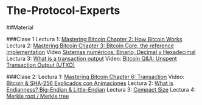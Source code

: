 # The-Protocol-Experts
##Material

###Clase 1
Lectura 1:  [Mastering Bitcoin Chapter 2: How Bitcoin Works](https://github.com/bitcoinbook/bitcoinbook/blob/develop/ch02_overview.adoc])
Lectura 2:  [Mastering Bitcoin Chapter 3: Bitcoin Core, the reference implementation](https://github.com/bitcoinbook/bitcoinbook/blob/develop/ch03_bitcoin-core.adoc)
Video [Sistemas numéricos: Binario, Decimal y Hexadecimal](https://www.youtube.com/watch?v=g9-MRBBcvdg)
Lectura 3:  [What is a transaction output](https://learnmeabitcoin.com/beginners/guide/outputs/)
Video:  [Bitcoin Q&A: Unspent Transaction Output (UTXO)](https://www.youtube.com/watch?v=ZCsakXHiwlw)

###Clase 2:
Lectura 1: [Mastering Bitcoin Chapter 6: Transaction](https://github.com/bitcoinbook/bitcoinbook/blob/develop/ch06_transactions.adoc)
Video: [Bitcoin & SHA-256 Explicados con Animaciones](https://www.youtube.com/watch?v=d_-UNZ4umBg)
Lectura 2: [What is Endianness? Big-Endian & Little-Endian](https://www.geeksforgeeks.org/dsa/little-and-big-endian-mystery/)
Lectura 3: [Compact Size](https://learnmeabitcoin.com/technical/general/compact-size/)
Lectura 4: [Merkle root / Merkle tree](https://learnmeabitcoin.com/technical/block/merkle-root/)
